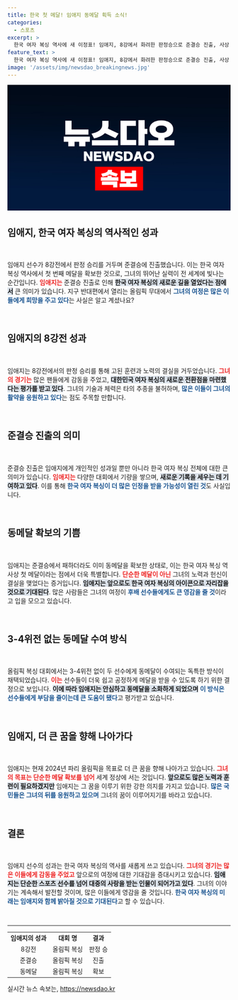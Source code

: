 ```yaml
---
title: 한국 첫 메달! 임애지 동메달 획득 소식!
categories:
  - 스포츠
excerpt: >
  한국 여자 복싱 역사에 새 이정표! 임애지, 8강에서 화려한 판정승으로 준결승 진출, 사상 첫 메달 확정! 올림픽에서 동메달 두 개 수여, 그녀의 도전이 더욱 주목받고 있다.
feature_text: >
  한국 여자 복싱 역사에 새 이정표! 임애지, 8강에서 화려한 판정승으로 준결승 진출, 사상 첫 메달 확정! 올림픽에서 동메달 두 개 수여, 그녀의 도전이 더욱 주목받고 있다.
image: '/assets/img/newsdao_breakingnews.jpg'
---
```


<p><img src="/assets/img/newsdao_breakingnews.jpg" alt="pcversion 속보" /></p>

<h2 data-ke-size="size26">임애지, 한국 여자 복싱의 역사적인 성과</h2>

<p data-ke-size="size16">&nbsp;</p>

<p>임애지 선수가 8강전에서 판정 승리를 거두며 준결승에 진출했습니다. 이는 한국 여자 복싱 역사에서 첫 번째 메달을 확보한 것으로, 그녀의 뛰어난 실력이 전 세계에 빛나는 순간입니다. <b><span style="color: #ee2323;">임애지는</span></b> 준결승 진출로 인해 <b><span style="background-color: #21538527;">한국 여자 복싱의 새로운 길을 열었다는 점에서</span></b> 큰 의미가 있습니다. 지구 반대편에서 열리는 올림픽 무대에서 <b><span style="color: #1a5490;">그녀의 여정은 많은 이들에게 희망을 주고 있다</span></b>는 사실은 알고 계셨나요?</p>

<p><br></p>

<h2 data-ke-size="size26">임애지의 8강전 성과</h2>

<p data-ke-size="size16">&nbsp;</p>

<p>임애지는 8강전에서의 판정 승리를 통해 고된 훈련과 노력의 결실을 거두었습니다. <b><span style="color: #ee2323;">그녀의 경기는</span></b> 많은 팬들에게 감동을 주었고, <b><span style="background-color: #21538527;">대한민국 여자 복싱의 새로운 전환점을 마련했다는 평가를 받고 있다</span></b>. 그녀의 기술과 체력은 타의 추종을 불허하며, <b><span style="color: #1a5490;">많은 이들이 그녀의 활약을 응원하고 있다</span></b>는 점도 주목할 만합니다.</p>

<p><br></p>

<h2 data-ke-size="size26">준결승 진출의 의미</h2>

<p data-ke-size="size16">&nbsp;</p>

<p>준결승 진출은 임애지에게 개인적인 성과일 뿐만 아니라 한국 여자 복싱 전체에 대한 큰 의미가 있습니다. <b><span style="color: #ee2323;">임애지는</span></b> 다양한 대회에서 기량을 쌓으며, <b><span style="background-color: #21538527;">새로운 기록을 세우는 데 기여하고 있다</span></b>. 이를 통해 <b><span style="color: #1a5490;">한국 여자 복싱이 더 많은 인정을 받을 가능성이 열린 것</span></b>도 사실입니다.</p>

<p><br></p>

<h2 data-ke-size="size26">동메달 확보의 기쁨</h2>

<p data-ke-size="size16">&nbsp;</p>

<p>임애지는 준결승에서 패하더라도 이미 동메달을 확보한 상태로, 이는 한국 여자 복싱 역사상 첫 메달이라는 점에서 더욱 특별합니다. <b><span style="color: #ee2323;">단순한 메달이 아닌</span></b> 그녀의 노력과 헌신이 결실을 맺었다는 증거입니다. <b><span style="background-color: #21538527;">임애지는 앞으로도 한국 여자 복싱의 아이콘으로 자리잡을 것으로 기대된다</span></b>. 많은 사람들은 그녀의 여정이 <b><span style="color: #1a5490;">후배 선수들에게도 큰 영감을 줄 것</span></b>이라고 입을 모으고 있습니다.</p>

<p><br></p>

<h2 data-ke-size="size26">3-4위전 없는 동메달 수여 방식</h2>

<p data-ke-size="size16">&nbsp;</p>

<p>올림픽 복싱 대회에서는 3-4위전 없이 두 선수에게 동메달이 수여되는 독특한 방식이 채택되었습니다. <b><span style="color: #ee2323;">이는</span></b> 선수들이 더욱 쉽고 공정하게 메달을 받을 수 있도록 하기 위한 결정으로 보입니다. <b><span style="background-color: #21538527;">이에 따라 임애지는 안심하고 동메달을 소화하게 되었으며</span></b> <b><span style="color: #1a5490;">이 방식은 선수들에게 부담을 줄이는데 큰 도움이 됐다</span></b>고 평가받고 있습니다.</p>

<p><br></p>

<h2 data-ke-size="size26">임애지, 더 큰 꿈을 향해 나아가다</h2>

<p data-ke-size="size16">&nbsp;</p>

<p>임애지는 현재 2024년 파리 올림픽을 목표로 더 큰 꿈을 향해 나아가고 있습니다. <b><span style="color: #ee2323;">그녀의 목표는 단순한 메달 확보를 넘어</span></b> 세계 정상에 서는 것입니다. <b><span style="background-color: #21538527;">앞으로도 많은 노력과 훈련이 필요하겠지만</span></b> 임애지는 그 꿈을 이루기 위한 강한 의지를 가지고 있습니다. <b><span style="color: #1a5490;">많은 국민들은 그녀의 뒤를 응원하고 있으며</span></b> 그녀의 꿈이 이루어지기를 바라고 있습니다.</p>

<p><br></p>

<h2 data-ke-size="size26">결론</h2>

<p data-ke-size="size16">&nbsp;</p>

<p>임애지 선수의 성과는 한국 여자 복싱의 역사를 새롭게 쓰고 있습니다. <b><span style="color: #ee2323;">그녀의 경기는 많은 이들에게 감동을 주었고</span></b> 앞으로의 여정에 대한 기대감을 증대시키고 있습니다. <b><span style="background-color: #21538527;">임애지는 단순한 스포츠 선수를 넘어 대중의 사랑을 받는 인물이 되어가고 있다</span></b>. 그녀의 이야기는 계속해서 발전할 것이며, 많은 이들에게 영감을 줄 것입니다. <b><span style="color: #1a5490;">한국 여자 복싱의 미래는 임애지와 함께 밝아질 것으로 기대된다</span></b>고 할 수 있습니다.</p>

<p><br></p>

<hr>

<table style="width: 100%; border-collapse: collapse;">
    <tbody>
        <tr>
            <td style="text-align: center; height: 17px;"><b>임애지의 성과</b></td>
            <td style="text-align: center; height: 17px;"><b>대회 명</b></td>
            <td style="text-align: center; height: 17px;"><b>결과</b></td>
        </tr>
        <tr>
            <td style="text-align: center; height: 17px;">8강전</td>
            <td style="text-align: center; height: 17px;">올림픽 복싱</td>
            <td style="text-align: center; height: 17px;">판정 승</td>
        </tr>
        <tr>
            <td style="text-align: center; height: 17px;">준결승</td>
            <td style="text-align: center; height: 17px;">올림픽 복싱</td>
            <td style="text-align: center; height: 17px;">진출</td>
        </tr>
        <tr>
            <td style="text-align: center; height: 17px;">동메달</td>
            <td style="text-align: center; height: 17px;">올림픽 복싱</td>
            <td style="text-align: center; height: 17px;">확보</td>
        </tr>
    </tbody>
</table>
실시간 뉴스 속보는, <a href="https://newsdao.kr" rel="dofollow">https://newsdao.kr</a>


